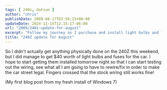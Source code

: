 ```yaml
---
tags: [ 240z, datsun ]
author: "chris"
publishDate: 2009-08-17T02:56:15+00:00
updateDate: 2024-11-15T12:15:17-06:00
url: "2009/240z-update-for-august"
excerpt: "Follow my journey as I purchase and install light bulbs and fuses for my 240Z. Discover the highs and lows of rewiring a car to be street legal."
title: "240Z update for August"
---
```


So I didn't actually get anything physically done on the 240Z this weekend, but I did manage to get $40 worth of light bulbs and fuses for the car. 
 I hope to start getting them installed tomorrow night so that I can start testing out the wiring, see what all I am going to have to rewire/fix in order to make the car street legal. Fingers crossed that the stock wiring still works fine! 

 
 (My first blog post from my fresh install of Windows 7)
